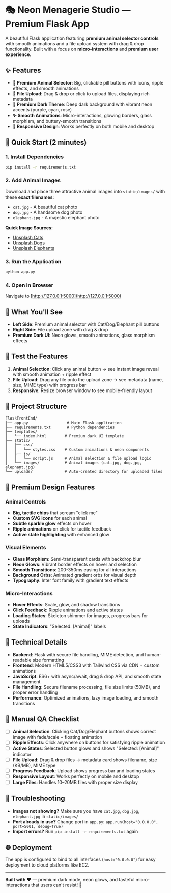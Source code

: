 # 🎭 Neon Menagerie Studio — Premium Flask App

A beautiful Flask application featuring **premium animal selector controls** with smooth animations and a file upload system with drag & drop functionality. Built with a focus on **micro-interactions** and **premium user experience**.

## ✨ Features

- **🎯 Premium Animal Selector**: Big, clickable pill buttons with icons, ripple effects, and smooth animations
- **📁 File Upload**: Drag & drop or click to upload files, displaying rich metadata
- **🎨 Premium Dark Theme**: Deep dark background with vibrant neon accents (purple, cyan, rose)
- **✨ Smooth Animations**: Micro-interactions, glowing borders, glass morphism, and buttery-smooth transitions
- **📱 Responsive Design**: Works perfectly on both mobile and desktop

## 🚀 Quick Start (2 minutes)

### 1. Install Dependencies
```bash
pip install -r requirements.txt
```

### 2. Add Animal Images
Download and place three attractive animal images into `static/images/` with these **exact filenames**:
- `cat.jpg` - A beautiful cat photo
- `dog.jpg` - A handsome dog photo  
- `elephant.jpg` - A majestic elephant photo

**Quick Image Sources:**
- [Unsplash Cats](https://unsplash.com/s/photos/cat)
- [Unsplash Dogs](https://unsplash.com/s/photos/dog)
- [Unsplash Elephants](https://unsplash.com/s/photos/elephant)

### 3. Run the Application
```bash
python app.py
```

### 4. Open in Browser
Navigate to [http://127.0.0.1:5000](http://127.0.0.1:5000)

## 🎯 What You'll See

- **Left Side**: Premium animal selector with Cat/Dog/Elephant pill buttons
- **Right Side**: File upload zone with drag & drop
- **Premium Dark UI**: Neon glows, smooth animations, glass morphism effects

## 🧪 Test the Features

1. **Animal Selection**: Click any animal button → see instant image reveal with smooth animation + ripple effect
2. **File Upload**: Drag any file onto the upload zone → see metadata (name, size, MIME type) with progress bar
3. **Responsive**: Resize browser window to see mobile-friendly layout

## 📁 Project Structure

```
FlaskFrontEnd/
├── app.py                 # Main Flask application
├── requirements.txt       # Python dependencies
├── templates/
│   └── index.html        # Premium dark UI template
├── static/
│   ├── css/
│   │   └── styles.css    # Custom animations & neon components
│   ├── js/
│   │   └── script.js     # Animal selection & file upload logic
│   └── images/           # Animal images (cat.jpg, dog.jpg, elephant.jpg)
└── uploads/              # Auto-created directory for uploaded files
```

## 🎨 Premium Design Features

### **Animal Controls**
- **Big, tactile chips** that scream "click me"
- **Custom SVG icons** for each animal
- **Subtle sparkle glow** effects on hover
- **Ripple animations** on click for tactile feedback
- **Active state highlighting** with enhanced glow

### **Visual Elements**
- **Glass Morphism**: Semi-transparent cards with backdrop blur
- **Neon Glows**: Vibrant border effects on hover and selection
- **Smooth Transitions**: 200-350ms easing for all interactions
- **Background Orbs**: Animated gradient orbs for visual depth
- **Typography**: Inter font family with gradient text effects

### **Micro-Interactions**
- **Hover Effects**: Scale, glow, and shadow transitions
- **Click Feedback**: Ripple animations and active states
- **Loading States**: Skeleton shimmer for images, progress bars for uploads
- **State Indicators**: "Selected: [Animal]" labels

## 🔧 Technical Details

- **Backend**: Flask with secure file handling, MIME detection, and human-readable size formatting
- **Frontend**: Modern HTML5/CSS3 with Tailwind CSS via CDN + custom animations
- **JavaScript**: ES6+ with async/await, drag & drop API, and smooth state management
- **File Handling**: Secure filename processing, file size limits (50MB), and proper error handling
- **Performance**: Optimized animations, lazy image loading, and smooth transitions

## 🧪 Manual QA Checklist

- [ ] **Animal Selection**: Clicking Cat/Dog/Elephant buttons shows correct image with fade/scale + floating animation
- [ ] **Ripple Effects**: Click anywhere on buttons for satisfying ripple animation
- [ ] **Active States**: Selected button glows and shows "Selected: [Animal]" indicator
- [ ] **File Upload**: Drag & drop files → metadata card shows filename, size (KB/MB), MIME type
- [ ] **Progress Feedback**: Upload shows progress bar and loading states
- [ ] **Responsive Layout**: Works perfectly on mobile and desktop
- [ ] **Large Files**: Handles 10–20MB files with proper size display

## 🐛 Troubleshooting

- **Images not showing?** Make sure you have `cat.jpg`, `dog.jpg`, `elephant.jpg` in `static/images/`
- **Port already in use?** Change port in `app.py`: `app.run(host="0.0.0.0", port=5001, debug=True)`
- **Import errors?** Run `pip install -r requirements.txt` again

## 🌐 Deployment

The app is configured to bind to all interfaces (`host="0.0.0.0"`) for easy deployment to cloud platforms like EC2.

---

**Built with ❤️** — premium dark mode, neon glows, and tasteful micro-interactions that users can't resist! 🎉
